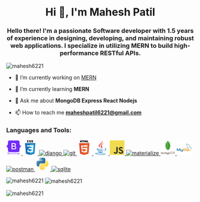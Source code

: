 <!-- ![logo](https://github.com/Mahesh6221/Mahesh6221/blob/main/download.jfif) -->
<h1 align="center">Hi 👋, I'm Mahesh Patil</h1>
<!-- <img align="right" alt="coding" width="400" src="![image](https://github.com/user-attachments/assets/b7cd9fba-d573-4d7d-a592-5feca3f3367b)
"> -->
<h3 align="center">Hello there! I'm a passionate Software developer with 1.5 years of experience in designing, developing, and maintaining robust web applications. I specialize in utilizing MERN to build high-performance RESTful APIs.</h3>

<p align="left"> <img src="https://komarev.com/ghpvc/?username=mahesh6221&label=Profile%20views&color=0e75b6&style=flat" alt="mahesh6221" /> </p>

- 🔭 I’m currently working on [MERN](https://github.com/Mahesh6221)

- 🌱 I’m currently learning **MERN**

- 💬 Ask me about **MongoDB Express React Nodejs**

- 📫 How to reach me **maheshpatil6221@gmail.com**


<h3 align="left">Languages and Tools:</h3>
<p align="left"> <a href="https://getbootstrap.com" target="_blank" rel="noreferrer"> <img src="https://raw.githubusercontent.com/devicons/devicon/master/icons/bootstrap/bootstrap-plain-wordmark.svg" alt="bootstrap" width="40" height="40"/> </a> <a href="https://www.w3schools.com/css/" target="_blank" rel="noreferrer"> <img src="https://raw.githubusercontent.com/devicons/devicon/master/icons/css3/css3-original-wordmark.svg" alt="css3" width="40" height="40"/> </a> <a href="https://www.djangoproject.com/" target="_blank" rel="noreferrer"> <img src="https://cdn.worldvectorlogo.com/logos/django.svg" alt="django" width="40" height="40"/> </a> <a href="https://git-scm.com/" target="_blank" rel="noreferrer"> <img src="https://www.vectorlogo.zone/logos/git-scm/git-scm-icon.svg" alt="git" width="40" height="40"/> </a> <a href="https://www.w3.org/html/" target="_blank" rel="noreferrer"> <img src="https://raw.githubusercontent.com/devicons/devicon/master/icons/html5/html5-original-wordmark.svg" alt="html5" width="40" height="40"/> </a> <a href="https://www.java.com" target="_blank" rel="noreferrer"> <img src="https://raw.githubusercontent.com/devicons/devicon/master/icons/java/java-original.svg" alt="java" width="40" height="40"/> </a> <a href="https://developer.mozilla.org/en-US/docs/Web/JavaScript" target="_blank" rel="noreferrer"> <img src="https://raw.githubusercontent.com/devicons/devicon/master/icons/javascript/javascript-original.svg" alt="javascript" width="40" height="40"/> </a> <a href="https://materializecss.com/" target="_blank" rel="noreferrer"> <img src="https://raw.githubusercontent.com/prplx/svg-logos/5585531d45d294869c4eaab4d7cf2e9c167710a9/svg/materialize.svg" alt="materialize" width="40" height="40"/> </a> <a href="https://www.mongodb.com/" target="_blank" rel="noreferrer"> <img src="https://raw.githubusercontent.com/devicons/devicon/master/icons/mongodb/mongodb-original-wordmark.svg" alt="mongodb" width="40" height="40"/> </a> <a href="https://www.mysql.com/" target="_blank" rel="noreferrer"> <img src="https://raw.githubusercontent.com/devicons/devicon/master/icons/mysql/mysql-original-wordmark.svg" alt="mysql" width="40" height="40"/> </a> <a href="https://postman.com" target="_blank" rel="noreferrer"> <img src="https://www.vectorlogo.zone/logos/getpostman/getpostman-icon.svg" alt="postman" width="40" height="40"/> </a> <a href="https://www.python.org" target="_blank" rel="noreferrer"> <img src="https://raw.githubusercontent.com/devicons/devicon/master/icons/python/python-original.svg" alt="python" width="40" height="40"/> </a> <a href="https://www.sqlite.org/" target="_blank" rel="noreferrer"> <img src="https://www.vectorlogo.zone/logos/sqlite/sqlite-icon.svg" alt="sqlite" width="40" height="40"/> </a> </p>

<p><img align="left" src="https://github-readme-stats.vercel.app/api/top-langs?username=mahesh6221&show_icons=true&locale=en&layout=compact" alt="mahesh6221" /></p>

<p>&nbsp;<img align="center" src="https://github-readme-stats.vercel.app/api?username=mahesh6221&show_icons=true&locale=en" alt="mahesh6221" /></p>

<p><img align="center" src="https://github-readme-streak-stats.herokuapp.com/?user=mahesh6221&" alt="mahesh6221" /></p>

